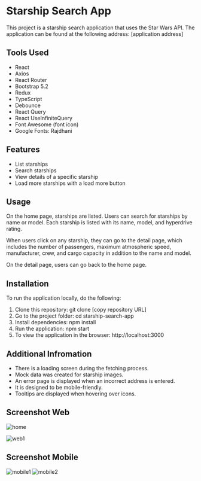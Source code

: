 # Starship Search App

This project is a starship search application that uses the Star Wars API.
The application can be found at the following address: [application address]

## Tools Used

- React
- Axios
- React Router
- Bootstrap 5.2
- Redux
- TypeScript
- Debounce
- React Query
- React UseInfiniteQuery
- Font Awesome (font icon)
- Google Fonts: Rajdhani

## Features

- List starships
- Search starships
- View details of a specific starship
- Load more starships with a load more button


## Usage

On the home page, starships are listed. Users can search for starships by name or model. Each starship is listed with its name, model, and hyperdrive rating.

When users click on any starship, they can go to the detail page, which includes the number of passengers, maximum atmospheric speed, manufacturer, crew, and cargo capacity in addition to the name and model.

On the detail page, users can go back to the home page.

## Installation

To run the application locally, do the following:

1. Clone this repository: git clone [copy repository URL]
2. Go to the project folder: cd starship-search-app
3. Install dependencies: npm install
4. Run the application: npm start
5. To view the application in the browser: http://localhost:3000


## Additional Infromation

- There is a loading screen during the fetching process.
- Mock data was created for starship images.
- An error page is displayed when an incorrect address is entered.
- It is designed to be mobile-friendly.
- Tooltips are displayed when hovering over icons.

## Screenshot Web

![home](https://user-images.githubusercontent.com/110597975/235127873-5503a9fc-c466-43b5-9c41-1ab51562c60d.png)

![web1](https://user-images.githubusercontent.com/110597975/235129354-3cf9af65-bd45-423f-ba71-4061b251468d.png)


## Screenshot Mobile

![mobile1](https://user-images.githubusercontent.com/110597975/235128727-f1de4151-0f82-4750-8632-ff8f45aa9045.png)
![mobile2](https://user-images.githubusercontent.com/110597975/235128733-a7ed825d-52ca-4a7b-b6cd-c88f227e38e7.png)

